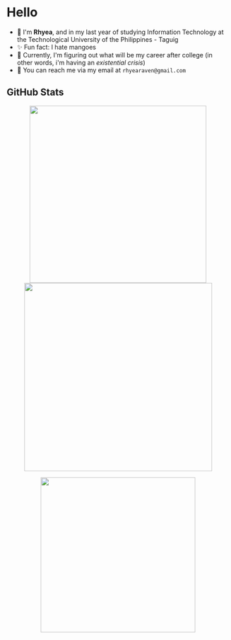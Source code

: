 # Hello
- 🌸 I'm **Rhyea**, and in my last year of studying Information Technology at the Technological University of the Philippines - Taguig 
- ✨ Fun fact: I hate mangoes
- 🌱 Currently, I'm figuring out what will be my career after college (in other words, i'm having an *existential crisis*)
- 💌 You can reach me via my email at `rhyearaven@gmail.com`

## GitHub Stats
<div align="center">
  <p align="center">
    <img width="400" src="https://github-readme-stats.vercel.app/api?username=rosereyaaa&show_icons=true&theme=radical&rank_icon=github" />
    <img width="425" src="https://streak-stats.demolab.com?user=rosereyaaa&theme=radical" />
  </p>
  <p align="center">
    <img width=350 align="center" src="https://github-readme-stats.vercel.app/api/top-langs/?username=rosereyaaa&layout=compact&theme=radical"/>
  </p>
</div>
